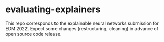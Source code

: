 # evaluating-explainers

This repo corresponds to the explainable neural networks submission for EDM 2022. Expect some changes (restructuring, cleaning) in advance of open source code release.
